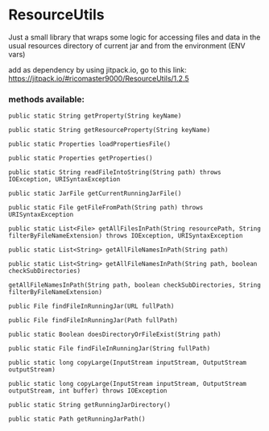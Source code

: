 # ResourceUtils
Just a small library that wraps some logic for accessing files and data in the usual resources directory of current jar and from the environment (ENV vars)

add as dependency by using jitpack.io, go to this link: https://jitpack.io/#ricomaster9000/ResourceUtils/1.2.5

### methods available:

    public static String getProperty(String keyName)

    public static String getResourceProperty(String keyName)

    public static Properties loadPropertiesFile()

    public static Properties getProperties()

    public static String readFileIntoString(String path) throws IOException, URISyntaxException

    public static JarFile getCurrentRunningJarFile()

    public static File getFileFromPath(String path) throws URISyntaxException

    public static List<File> getAllFilesInPath(String resourcePath, String filterByFileNameExtension) throws IOException, URISyntaxException

    public static List<String> getAllFileNamesInPath(String path)

    public static List<String> getAllFileNamesInPath(String path, boolean checkSubDirectories)

    getAllFileNamesInPath(String path, boolean checkSubDirectories, String filterByFileNameExtension)

    public File findFileInRunningJar(URL fullPath)

    public File findFileInRunningJar(Path fullPath)

    public static Boolean doesDirectoryOrFileExist(String path)

    public static File findFileInRunningJar(String fullPath)

    public static long copyLarge(InputStream inputStream, OutputStream outputStream)

    public static long copyLarge(InputStream inputStream, OutputStream outputStream, int buffer) throws IOException

    public static String getRunningJarDirectory()

    public static Path getRunningJarPath()

